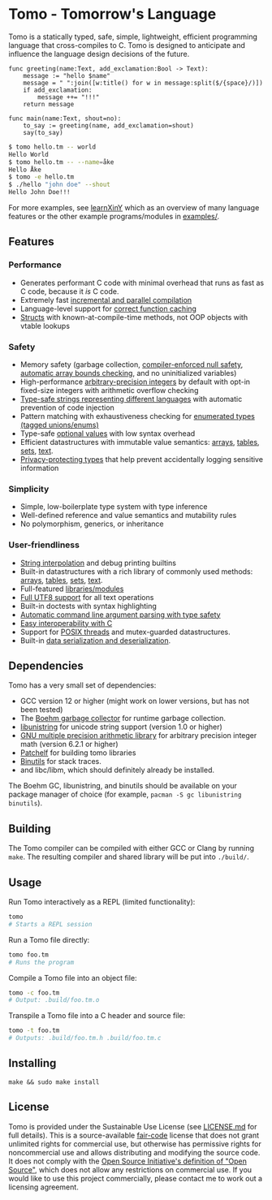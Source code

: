 # Tomo - Tomorrow's Language

Tomo is a statically typed, safe, simple, lightweight, efficient programming
language that cross-compiles to C. Tomo is designed to anticipate and influence
the language design decisions of the future.

```
func greeting(name:Text, add_exclamation:Bool -> Text):
    message := "hello $name"
    message = " ":join([w:title() for w in message:split($/{space}/)])
    if add_exclamation:
        message ++= "!!!"
    return message

func main(name:Text, shout=no):
    to_say := greeting(name, add_exclamation=shout)
    say(to_say)
```

```bash
$ tomo hello.tm -- world
Hello World
$ tomo hello.tm -- --name=åke
Hello Åke
$ tomo -e hello.tm
$ ./hello "john doe" --shout
Hello John Doe!!!
```

For more examples, see [learnXinY](/examples/learnxiny.tm) which as an overview
of many language features or the other example programs/modules in
[examples/](examples/).

## Features

### Performance

- Generates performant C code with minimal overhead that runs as fast as C
  code, because it *is* C code.
- Extremely fast [incremental and parallel compilation](docs/compilation.md)
- Language-level support for [correct function caching](docs/functions.md)
- [Structs](docs/structs.md) with known-at-compile-time methods, not OOP
  objects with vtable lookups

### Safety

- Memory safety (garbage collection, [compiler-enforced null
  safety](docs/pointers.md), [automatic array bounds
  checking](docs/arrays.md), and no uninitialized variables)
- High-performance [arbitrary-precision integers](docs/integers.md) by default
  with opt-in fixed-size integers with arithmetic overflow checking
- [Type-safe strings representing different languages](docs/langs.md) with
  automatic prevention of code injection
- Pattern matching with exhaustiveness checking for [enumerated types (tagged
  unions/enums)](docs/enums.md)
- Type-safe [optional values](docs/optionals.tm) with low syntax overhead
- Efficient datastructures with immutable value semantics:
  [arrays](docs/arrays.md), [tables](docs/tables.md), [sets](docs/sets.md),
  [text](docs/text.md).
- [Privacy-protecting types](docs/structs.md#Secret-Values) that help prevent
  accidentally logging sensitive information

### Simplicity

- Simple, low-boilerplate type system with type inference
- Well-defined reference and value semantics and mutability rules
- No polymorphism, generics, or inheritance

### User-friendliness

- [String interpolation](docs/text.md) and debug printing builtins
- Built-in datastructures with a rich library of commonly used methods:
  [arrays](docs/arrays.md), [tables](docs/tables.md), [sets](docs/sets.md),
  [text](docs/text.md).  
- Full-featured [libraries/modules](docs/libraries.md)
- [Full UTF8 support](docs/text.md) for all text operations
- Built-in doctests with syntax highlighting
- [Automatic command line argument parsing with type safety](docs/command-line-parsing.md)
- [Easy interoperability with C](docs/c-interoperability.md)
- Support for [POSIX threads](docs/threads.tm) and mutex-guarded datastructures.
- Built-in [data serialization and deserialization](docs/serialization.md).

## Dependencies

Tomo has a very small set of dependencies:

- GCC version 12 or higher (might work on lower versions, but has not been tested)
- The [Boehm garbage collector](https://www.hboehm.info/gc/) for runtime
  garbage collection.
- [libunistring](https://www.gnu.org/software/libunistring/) for unicode
  string support (version 1.0 or higher)
- [GNU multiple precision arithmetic library](https://gmplib.org/manual/index)
  for arbitrary precision integer math (version 6.2.1 or higher)
- [Patchelf](https://github.com/NixOS/patchelf) for building tomo libraries
- [Binutils](https://www.gnu.org/software/binutils/) for stack traces.
- and libc/libm, which should definitely already be installed.

The Boehm GC, libunistring, and binutils should be available on your package
manager of choice (for example, `pacman -S gc libunistring binutils`).

## Building

The Tomo compiler can be compiled with either GCC or Clang by running `make`.
The resulting compiler and shared library will be put into `./build/`.

## Usage

Run Tomo interactively as a REPL (limited functionality):

```bash
tomo
# Starts a REPL session
```

Run a Tomo file directly:

```bash
tomo foo.tm
# Runs the program
```

Compile a Tomo file into an object file:

```bash
tomo -c foo.tm
# Output: .build/foo.tm.o
```

Transpile a Tomo file into a C header and source file:
```bash
tomo -t foo.tm
# Outputs: .build/foo.tm.h .build/foo.tm.c
```

## Installing

```
make && sudo make install
```

## License

Tomo is provided under the Sustainable Use License (see
[LICENSE.md](LICENSE.md) for full details). This is a source-available
[fair-code](https://faircode.io) license that does not grant unlimited rights
for commercial use, but otherwise has permissive rights for noncommercial use
and allows distributing and modifying the source code. It does not comply with
the [Open Source Initiative's definition of "Open
Source"](https://opensource.org/osd), which does not allow any restrictions on
commercial use. If you would like to use this project commercially, please
contact me to work out a licensing agreement.
